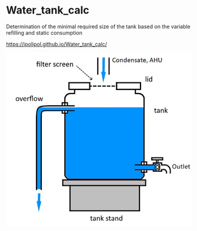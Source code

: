 # Water_tank_calc
Determination of the minimal required size of the tank based on the variable refilling and static consumption

https://ipolipol.github.io/Water_tank_calc/

![Diagram](Assets/water_tank.jpg)
